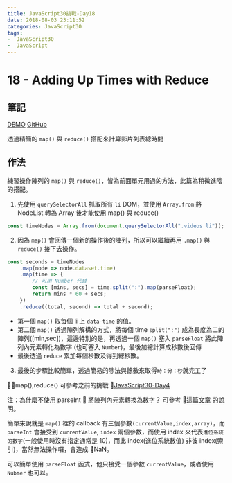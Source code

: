 ```yaml
---
title: JavaScript30挑戰-Day18
date: 2018-08-03 23:11:52
categories: JavaScript30
tags:
-  JavaScript30
-  JavaScript
---
```


# 18 - Adding Up Times with Reduce

## 筆記

[DEMO](https://weiyuan1993.github.io/JavaScript30/18-Adding-Up-Times-with-Reduce)
[GitHub](https://github.com/weiyuan1993/JavaScript30/tree/master/18-Adding-Up-Times-with-Reduce)

透過精簡的 `map()` 與 `reduce()` 搭配來計算影片列表總時間

<!--more-->

## 作法

練習操作陣列的 `map()` 與 `reduce()`，皆為前面單元用過的方法，此篇為稍微進階的搭配。

1.  先使用 `querySelectorAll` 抓取所有 `li` DOM，並使用 `Array.from` 將 NodeList 轉為 Array 後才能使用 map() 與 reduce()

```javascript
const timeNodes = Array.from(document.querySelectorAll(".videos li"));
```

2.  因為 `map()` 會回傳一個新的操作後的陣列，所以可以繼續再用 `.map()` 與 `reduce()` 接下去操作。

```javascript
const seconds = timeNodes
    .map(node => node.dataset.time)
    .map(time => {
        // 可用 Number 代替
        const [mins, secs] = time.split(":").map(parseFloat);
        return mins * 60 + secs;
    })
    .reduce((total, second) => total + second);
```

-   第一個 `map()` 取每個 li 上 `data-time` 的值。
-   第二個 `map()` 透過陣列解構的方式，將每個 time `split(":")` 成為長度為二的陣列([min,sec])，這邊特別的是，再透過一個 `map()` 塞入 `parseFloat` 將此陣列內元素轉化為數字 (也可塞入 `Number`)，最後加總計算成秒數後回傳
-   最後透過 `reduce` 累加每個秒數及得到總秒數。

3.  最後的步驟比較簡單，透過簡易的除法與餘數來取得`時：分：秒`就完工了

map(),reduce() 可參考之前的挑戰
[JavaScript30-Day4](https://weiyuan1993.github.io/2018/06/19/javascript30-04/)

注：為什麼不使用 parseInt  將陣列內元素轉換為數字？
可參考 [這篇文章](<(https://calpa.me/2017/05/31/javascript-array-map-parseint-solution/)>) 的說明。

簡單來說就是 `map()` 裡的 callback 有三個參數`(currentValue,index,array)`，而 `parseInt` 會接受到 `currentValue`, `index` 兩個參數，而使用 index 來代表`進位系統的數字`(一般使用時沒有指定通常是 10)，而此 index(進位系統數值) 非彼 index(索引)，當然無法操作囉，會造成 NaN。

可以簡單使用 `parseFloat` 函式，他只接受一個參數 `currentValue`，或者使用 `Nubmer` 也可以。
